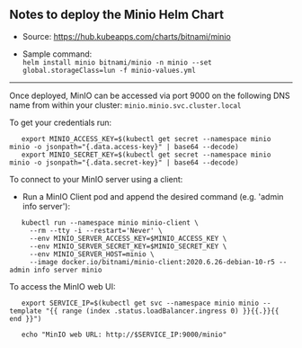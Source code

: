 ## Notes to deploy the Minio Helm Chart

- Source: https://hub.kubeapps.com/charts/bitnami/minio

- Sample command:   
  `helm install minio bitnami/minio -n minio --set global.storageClass=lun -f minio-values.yml`  

---

Once deployed, MinIO can be accessed via port 9000 on the following DNS name from within your cluster: `minio.minio.svc.cluster.local`

To get your credentials run:
```
   export MINIO_ACCESS_KEY=$(kubectl get secret --namespace minio minio -o jsonpath="{.data.access-key}" | base64 --decode)
   export MINIO_SECRET_KEY=$(kubectl get secret --namespace minio minio -o jsonpath="{.data.secret-key}" | base64 --decode)
```

To connect to your MinIO server using a client:

- Run a MinIO Client pod and append the desired command (e.g. 'admin info server'):
```
   kubectl run --namespace minio minio-client \
     --rm --tty -i --restart='Never' \
     --env MINIO_SERVER_ACCESS_KEY=$MINIO_ACCESS_KEY \
     --env MINIO_SERVER_SECRET_KEY=$MINIO_SECRET_KEY \
     --env MINIO_SERVER_HOST=minio \
     --image docker.io/bitnami/minio-client:2020.6.26-debian-10-r5 -- admin info server minio
```

To access the MinIO web UI:

```
   export SERVICE_IP=$(kubectl get svc --namespace minio minio --template "{{ range (index .status.loadBalancer.ingress 0) }}{{.}}{{ end }}")

   echo "MinIO web URL: http://$SERVICE_IP:9000/minio"
```   